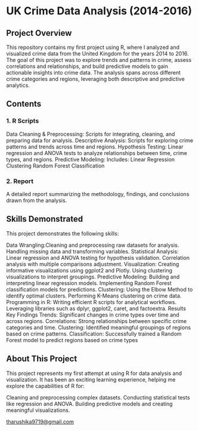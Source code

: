 # UK Crime Data Analysis (2014-2016)

## Project Overview

This repository contains my first project using R, where I analyzed and visualized crime data from the United Kingdom for the years 2014 to 2016. The goal of this project was to explore trends and patterns in crime, assess correlations and relationships, and build predictive models to gain actionable insights into crime data. The analysis spans across different crime categories and regions, leveraging both descriptive and predictive analytics.

## Contents

### 1. R Scripts

Data Cleaning & Preprocessing: Scripts for integrating, cleaning, and preparing data for analysis.
Descriptive Analysis: Scripts for exploring crime patterns and trends across time and regions.
Hypothesis Testing: Linear regression and ANOVA tests to analyze relationships between time, crime types, and regions.
Predictive Modeling: Includes:
Linear Regression
Clustering
Random Forest Classification


### 2. Report

A detailed report summarizing the methodology, findings, and conclusions drawn from the analysis.



## Skills Demonstrated

This project demonstrates the following skills:

Data Wrangling:Cleaning and preprocessing raw datasets for analysis.
Handling missing data and transforming variables.
Statistical Analysis:
Linear regression and ANOVA testing for hypothesis validation.
Correlation analysis with multiple comparisons adjustment.
Visualization:
Creating informative visualizations using ggplot2 and Plotly.
Using clustering visualizations to interpret groupings.
Predictive Modeling:
Building and interpreting linear regression models.
Implementing Random Forest classification models for predictions.
Clustering:
Using the Elbow Method to identify optimal clusters.
Performing K-Means clustering on crime data.
Programming in R:
Writing efficient R scripts for analytical workflows.
Leveraging libraries such as dplyr, ggplot2, caret, and factoextra.
Results
Key Findings
Trends: Significant changes in crime types over time and across regions.
Correlations: Strong relationships between specific crime categories and time.
Clustering: Identified meaningful groupings of regions based on crime patterns.
Classification: Successfully trained a Random Forest model to predict regions based on crime types 

## About This Project
This project represents my first attempt at using R for data analysis and visualization. It has been an exciting learning experience, helping me explore the capabilities of R for:

Cleaning and preprocessing complex datasets.
Conducting statistical tests like regression and ANOVA.
Building predictive models and creating meaningful visualizations.


tharushika9719@gmail.com
